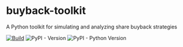 # buyback-toolkit
 A Python toolkit for simulating and analyzing share buyback strategies

[![Build](https://github.com/Switzerland-MQP-C24/buyback-toolkit/actions/workflows/python-package.yml/badge.svg)](https://github.com/Switzerland-MQP-C24/buyback-toolkit/actions/workflows/python-package.yml)
![PyPI - Version](https://img.shields.io/pypi/v/buyback)
![PyPI - Python Version](https://img.shields.io/pypi/pyversions/buyback)
